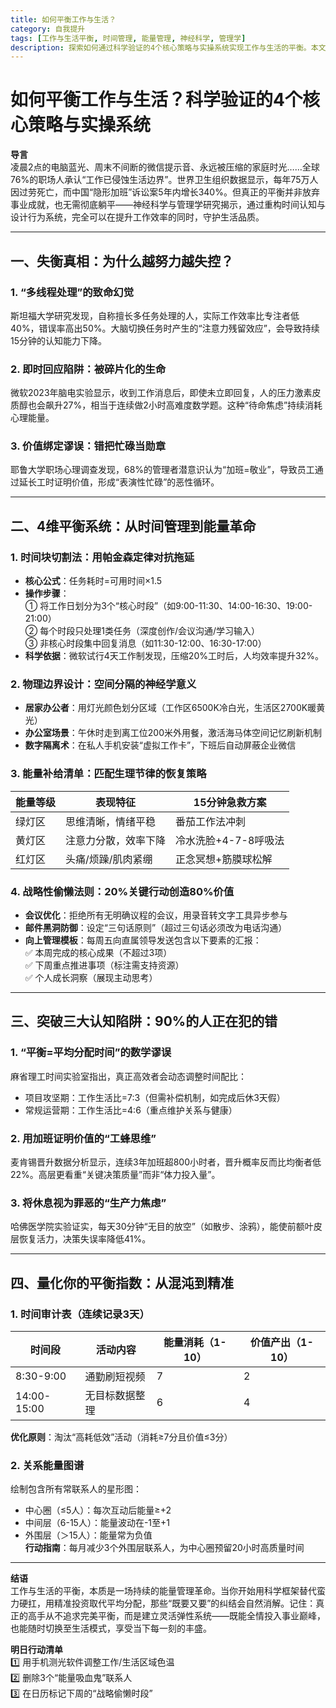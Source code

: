 ```yaml
---
title: 如何平衡工作与生活？
category: 自我提升
tags: [工作与生活平衡, 时间管理, 能量管理, 神经科学, 管理学]
description: 探索如何通过科学验证的4个核心策略与实操系统实现工作与生活的平衡。本文深入分析了多任务处理、即时回应和忙碌即价值等失衡原因，提出了包括时间块切割法、物理边界设计、能量补给清单和战略性偷懒法则在内的四维平衡系统。此外，还讨论了常见的认知误区，并提供了量化平衡指数的方法，帮助您从混沌走向精准管理，建立灵活弹性的生活与工作体系。适合追求高效工作同时渴望丰富个人生活的职场人士。
---
```

# 如何平衡工作与生活？科学验证的4个核心策略与实操系统  

**导言**  
凌晨2点的电脑蓝光、周末不间断的微信提示音、永远被压缩的家庭时光……全球76%的职场人承认“工作已侵蚀生活边界”。世界卫生组织数据显示，每年75万人因过劳死亡，而中国“隐形加班”诉讼案5年内增长340%。但真正的平衡并非放弃事业成就，也无需彻底躺平——神经科学与管理学研究揭示，通过重构时间认知与设计行为系统，完全可以在提升工作效率的同时，守护生活品质。  

---

## 一、失衡真相：为什么越努力越失控？  

### 1. “多线程处理”的致命幻觉  
斯坦福大学研究发现，自称擅长多任务处理的人，实际工作效率比专注者低40%，错误率高出50%。大脑切换任务时产生的“注意力残留效应”，会导致持续15分钟的认知能力下降。  

### 2. 即时回应陷阱：被碎片化的生命  
微软2023年脑电实验显示，收到工作消息后，即使未立即回复，人的压力激素皮质醇也会飙升27%，相当于连续做2小时高难度数学题。这种“待命焦虑”持续消耗心理能量。  

### 3. 价值绑定谬误：错把忙碌当勋章  
耶鲁大学职场心理调查发现，68%的管理者潜意识认为“加班=敬业”，导致员工通过延长工时证明价值，形成“表演性忙碌”的恶性循环。  

---

## 二、4维平衡系统：从时间管理到能量革命  

### 1. 时间块切割法：用帕金森定律对抗拖延  
- **核心公式**：任务耗时=可用时间×1.5  
- **操作步骤**：  
  ① 将工作日划分为3个“核心时段”（如9:00-11:30、14:00-16:30、19:00-21:00）  
  ② 每个时段只处理1类任务（深度创作/会议沟通/学习输入）  
  ③ 非核心时段集中回复消息（如11:30-12:00、16:30-17:00）  
- **科学依据**：微软试行4天工作制发现，压缩20%工时后，人均效率提升32%。  

### 2. 物理边界设计：空间分隔的神经学意义  
- **居家办公者**：用灯光颜色划分区域（工作区6500K冷白光，生活区2700K暖黄光）  
- **办公室场景**：午休时走到离工位200米外用餐，激活海马体空间记忆刷新机制  
- **数字隔离术**：在私人手机安装“虚拟工作卡”，下班后自动屏蔽企业微信  

### 3. 能量补给清单：匹配生理节律的恢复策略  
| 能量等级 | 表现特征              | 15分钟急救方案          |  
|----------|-----------------------|-------------------------|  
| 绿灯区   | 思维清晰，情绪平稳    | 番茄工作法冲刺          |  
| 黄灯区   | 注意力分散，效率下降  | 冷水洗脸+4-7-8呼吸法    |  
| 红灯区   | 头痛/烦躁/肌肉紧绷    | 正念冥想+筋膜球松解     |  

### 4. 战略性偷懒法则：20%关键行动创造80%价值  
- **会议优化**：拒绝所有无明确议程的会议，用录音转文字工具异步参与  
- **邮件黑洞防御**：设定“三句话原则”（超过三句话必须改为电话沟通）  
- **向上管理模板**：每周五向直属领导发送包含以下要素的汇报：  
  ✅ 本周完成的核心成果（不超过3项）  
  ✅ 下周重点推进事项（标注需支持资源）  
  ✅ 个人成长洞察（展现主动思考）  

---

## 三、突破三大认知陷阱：90%的人正在犯的错  

### 1. “平衡=平均分配时间”的数学谬误  
麻省理工时间实验室指出，真正高效者会动态调整时间配比：  
- 项目攻坚期：工作生活比=7:3（但需补偿机制，如完成后休3天假）  
- 常规运营期：工作生活比=4:6（重点维护关系与健康）  

### 2. 用加班证明价值的“工蜂思维”  
麦肯锡晋升数据分析显示，连续3年加班超800小时者，晋升概率反而比均衡者低22%。高层更看重“关键决策质量”而非“体力投入量”。  

### 3. 将休息视为罪恶的“生产力焦虑”  
哈佛医学院实验证实，每天30分钟“无目的放空”（如散步、涂鸦），能使前额叶皮层恢复活力，决策失误率降低41%。  

---

## 四、量化你的平衡指数：从混沌到精准  

### 1. 时间审计表（连续记录3天）  
| 时间段     | 活动内容         | 能量消耗（1-10） | 价值产出（1-10） |  
|------------|------------------|------------------|------------------|  
| 8:30-9:00  | 通勤刷短视频     | 7                | 2                |  
| 14:00-15:00| 无目标数据整理   | 6                | 4                |  

**优化原则**：淘汰“高耗低效”活动（消耗≥7分且价值≤3分）  

### 2. 关系能量图谱  
绘制包含所有常联系人的星形图：  
- 中心圈（≤5人）：每次互动后能量≥+2  
- 中间层（6-15人）：能量波动在-1至+1  
- 外围层（＞15人）：能量常为负值  
**行动指南**：每月减少3个外围层联系人，为中心圈预留20小时高质量时间  

---

**结语**  
工作与生活的平衡，本质是一场持续的能量管理革命。当你开始用科学框架替代蛮力硬扛，用精准投资取代平均分配，那些“既要又要”的纠结会自然消解。记住：真正的高手从不追求完美平衡，而是建立灵活弹性系统——既能全情投入事业巅峰，也能随时切换至生活模式，享受当下每一刻的丰盛。  

**明日行动清单**  
1️⃣ 用手机测光软件调整工作/生活区域色温  
2️⃣ 删除3个“能量吸血鬼”联系人  
3️⃣ 在日历标记下周的“战略偷懒时段”